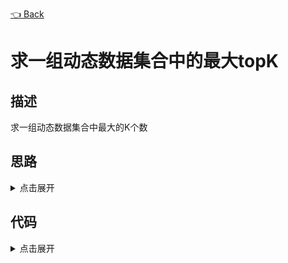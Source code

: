 [👈 Back](https://github.com/luvsunlight/algorithm/tree/master/%E5%A0%86)

# 求一组动态数据集合中的最大topK

## 描述

求一组动态数据集合中最大的K个数

## 思路

<details>
<summary>点击展开</summary>
求topK最好的办法就是用堆，我们维护一个大小为K的小顶堆，遍历数据，堆顶为最小值，如果遍历到的数据比堆顶元素大，则移除堆顶元素并且将元素加入到堆中
</details>

## 代码

<details>
<summary>点击展开</summary>

```
略
```

</details>

